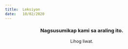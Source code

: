```yaml
---
title:  Leksiyon
date:   10/02/2020
---
```


### <center>Nagsusumikap kami sa araling ito.</center>
<center>Lihog liwat.</center>